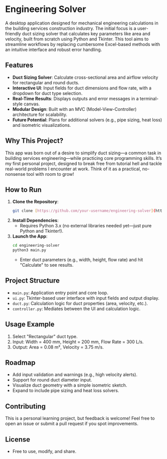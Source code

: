 # Engineering Solver

A desktop application designed for mechanical engineering calculations in the building services construction industry. The initial focus is a user-friendly duct sizing solver that calculates key parameters like area and velocity, built from scratch using Python and Tkinter. This tool aims to streamline workflows by replacing cumbersome Excel-based methods with an intuitive interface and robust error handling.

## Features

* **Duct Sizing Solver**: Calculate cross-sectional area and airflow velocity for rectangular and round ducts.
* **Interactive UI**: Input fields for duct dimensions and flow rate, with a dropdown for duct type selection.
* **Real-Time Results**: Displays outputs and error messages in a terminal-style canvas.
* **Modular Design**: Built with an MVC (Model-View-Controller) architecture for scalability.
* **Future Potential**: Plans for additional solvers (e.g., pipe sizing, heat loss) and isometric visualizations.

## Why This Project?

This app was born out of a desire to simplify duct sizing—a common task in building services engineering—while practicing core programming skills. It’s my first personal project, designed to break free from tutorial hell and tackle real-world problems I encounter at work. Think of it as a practical, no-nonsense tool with room to grow!

## How to Run

1.  **Clone the Repository**:
    ```bash
    git clone [https://github.com/your-username/engineering-solver](https://github.com/your-username/engineering-solver)
    ```
2.  **Install Dependencies**:
    * Requires Python 3.x (no external libraries needed yet—just pure Python and Tkinter!).
3.  **Launch the App**:
    ```bash
    cd engineering-solver
    python3 main.py
    ```
    * Enter duct parameters (e.g., width, height, flow rate) and hit "Calculate" to see results.

## Project Structure

* `main.py`: Application entry point and core loop.
* `ui.py`: Tkinter-based user interface with input fields and output display.
* `duct.py`: Calculation logic for duct properties (area, velocity, etc.).
* `controller.py`: Mediates between the UI and calculation logic.

## Usage Example

1.  Select "Rectangular" duct type.
2.  Input: Width = 400 mm, Height = 200 mm, Flow Rate = 300 L/s.
3.  Output: Area = 0.08 m², Velocity = 3.75 m/s.

## Roadmap

* Add input validation and warnings (e.g., high velocity alerts).
* Support for round duct diameter input.
* Visualize duct geometry with a simple isometric sketch.
* Expand to include pipe sizing and heat loss solvers.

## Contributing

This is a personal learning project, but feedback is welcome! Feel free to open an issue or submit a pull request if you spot improvements.

## License

* Free to use, modify, and share.